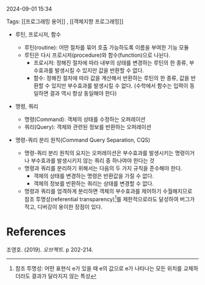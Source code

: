 
2024-09-01 15:34

Tags: [[프로그래밍 용어]] , [[객체지향 프로그래밍]]


- 루틴, 프로시저, 함수
	- 루틴(routine): 어떤 절차를 묶어 호출 가능하도록 이름을 부여한 기능 모듈
	- 루틴은 다시 프로시저(procedure)와 함수(function)으로 나뉜다.
		- 프로시저: 정해진 절차에 따라 내부의 상태를 변경하는 루틴의 한 종류, 부수효과를 발생시킬 수 있지만 값을 반환할 수 없다.
		- 함수: 정해진 절차에 따라 값을 계산해서 반환하는 루틴의 한 종류, 값을 반환할 수 있지만 부수효과를 발생시킬 수 없다. (수학에서 함수는 입력이 동일하면 결과 역시 항상 동일해야 한다)

- 명령, 쿼리
	- 명령(Command): 객체의 상태를 수정하는 오퍼레이션
	- 쿼리(Query): 객체와 관련된 정보를 반환하는 오퍼레이션

- 명령-쿼리 분리 원칙(Command Query Separation, CQS)
	- 명령-쿼리 분리 원칙의 요지는 오퍼레이션은 부수효과를 발생시키는 명령이거나 부수효과를 발생시키지 않는 쿼리 중 하나여야 한다는 것
	- 명령과 쿼리를 분리하기 위해서는 다음의 두 가지 규칙을 준수해야 한다.
		- 객체의 상태를 변경하는 명령은 반환값을 가질 수 없다.
		- 객체의 정보를 반환하는 쿼리는 상태를 변경할 수 없다.
	- 명령과 쿼리를 엄격하게 분리하면 객체의 부수효과를 제어하기 수월해지므로 참조 투명성(referential transparency)[^1]를 제한적으로라도 달성하여 버그가 적고, 디버깅이 용이한 장점이 있다.



# References

조영호. (2019). *오브젝트*. p 202-214.


[^1]: 참조 투명성: 어떤 표현식 e가 있을 때 e의 값으로 e가 나타나는 모든 위치를 교체하더라도 결과가 달라지지 않는 특성  